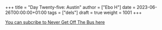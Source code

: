 +++
title = "Day Twenty-five: Austin"
author = ["Ebo H"]
date = 2023-06-26T00:00:00+01:00
tags = ["dels"]
draft = true
weight = 1001
+++

[You can subcribe to Never Get Off The Bus here](https://never-get-off-the-bus.ghost.io/#/portal/)
